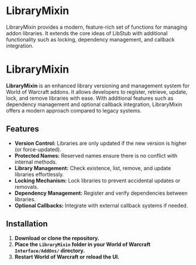 # LibraryMixin
LibraryMixin provides a modern, feature-rich set of functions for managing addon libraries. It extends the core ideas of LibStub with additional functionality such as locking, dependency management, and callback integration.

# LibraryMixin

**LibraryMixin** is an enhanced library versioning and management system for World of Warcraft addons. It allows developers to register, retrieve, update, lock, and remove libraries with ease. With additional features such as dependency management and optional callback integration, LibraryMixin offers a modern approach compared to legacy systems.

## Features

- **Version Control:** Libraries are only updated if the new version is higher (or force-updated).
- **Protected Names:** Reserved names ensure there is no conflict with internal methods.
- **Library Management:** Check existence, list, remove, and update libraries effortlessly.
- **Locking Mechanism:** Lock libraries to prevent accidental updates or removals.
- **Dependency Management:** Register and verify dependencies between libraries.
- **Optional Callbacks:** Integrate with external callback systems if needed.

## Installation

1. **Download or clone the repository.**
2. **Place the `LibraryMixin` folder in your World of Warcraft `Interface/AddOns/` directory.**
3. **Restart World of Warcraft or reload the UI.**
